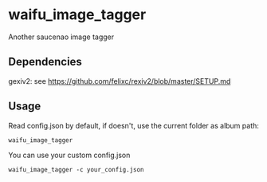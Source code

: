 # waifu_image_tagger

Another saucenao image tagger

## Dependencies

gexiv2: see https://github.com/felixc/rexiv2/blob/master/SETUP.md

## Usage

Read config.json by default, if doesn't, use the current folder as album path:

```
waifu_image_tagger
```

You can use your custom config.json

```
waifu_image_tagger -c your_config.json
```
